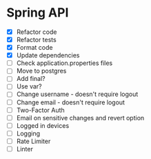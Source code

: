 # Spring API
- [x] Refactor code
- [x] Refactor tests
- [x] Format code
- [x] Update dependencies
- [ ] Check application.properties files
- [ ] Move to postgres
- [ ] Add final?
- [ ] Use var?
- [ ] Change username - doesn't require logout
- [ ] Change email - doesn't require logout
- [ ] Two-Factor Auth
- [ ] Email on sensitive changes and revert option
- [ ] Logged in devices
- [ ] Logging
- [ ] Rate Limiter
- [ ] Linter
